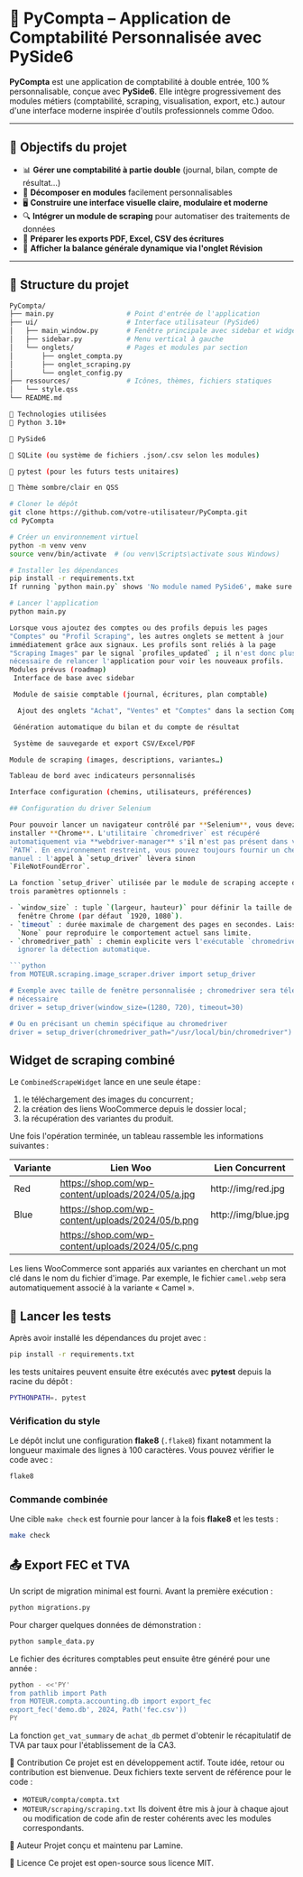 # 🧾 PyCompta – Application de Comptabilité Personnalisée avec PySide6

**PyCompta** est une application de comptabilité à double entrée, 100 % personnalisable, conçue avec **PySide6**. Elle intègre progressivement des modules métiers (comptabilité, scraping, visualisation, export, etc.) autour d'une interface moderne inspirée d'outils professionnels comme Odoo.

---

## 🚀 Objectifs du projet

- 📊 **Gérer une comptabilité à partie double** (journal, bilan, compte de résultat…)
- 🧩 **Décomposer en modules** facilement personnalisables
- 🖥️ **Construire une interface visuelle claire, modulaire et moderne**
- 🔍 **Intégrer un module de scraping** pour automatiser des traitements de données
- 📁 **Préparer les exports PDF, Excel, CSV des écritures**
- 🧮 **Afficher la balance générale dynamique via l'onglet Révision**

---

## 📐 Structure du projet

```bash
PyCompta/
├── main.py                  # Point d'entrée de l'application
├── ui/                      # Interface utilisateur (PySide6)
│   ├── main_window.py       # Fenêtre principale avec sidebar et widgets
│   ├── sidebar.py           # Menu vertical à gauche
│   └── onglets/             # Pages et modules par section
│       ├── onglet_compta.py
│       ├── onglet_scraping.py
│       └── onglet_config.py
├── ressources/              # Icônes, thèmes, fichiers statiques
│   └── style.qss
└── README.md

🧱 Technologies utilisées
🐍 Python 3.10+

💠 PySide6

📁 SQLite (ou système de fichiers .json/.csv selon les modules)

🧪 pytest (pour les futurs tests unitaires)

💅 Thème sombre/clair en QSS

# Cloner le dépôt
git clone https://github.com/votre-utilisateur/PyCompta.git
cd PyCompta

# Créer un environnement virtuel
python -m venv venv
source venv/bin/activate  # (ou venv\Scripts\activate sous Windows)

# Installer les dépendances
pip install -r requirements.txt
If running `python main.py` shows 'No module named PySide6', make sure you executed `pip install -r requirements.txt`.

# Lancer l'application
python main.py

Lorsque vous ajoutez des comptes ou des profils depuis les pages
"Comptes" ou "Profil Scraping", les autres onglets se mettent à jour
immédiatement grâce aux signaux. Les profils sont reliés à la page
"Scraping Images" par le signal `profiles_updated` ; il n'est donc plus
nécessaire de relancer l'application pour voir les nouveaux profils.
Modules prévus (roadmap)
 Interface de base avec sidebar

 Module de saisie comptable (journal, écritures, plan comptable)

  Ajout des onglets "Achat", "Ventes" et "Comptes" dans la section Comptabilité

 Génération automatique du bilan et du compte de résultat

 Système de sauvegarde et export CSV/Excel/PDF

Module de scraping (images, descriptions, variantes…)

Tableau de bord avec indicateurs personnalisés

Interface configuration (chemins, utilisateurs, préférences)

## Configuration du driver Selenium

Pour pouvoir lancer un navigateur contrôlé par **Selenium**, vous devez
installer **Chrome**. L'utilitaire `chromedriver` est récupéré
automatiquement via **webdriver‑manager** s'il n'est pas présent dans votre
`PATH`. En environnement restreint, vous pouvez toujours fournir un chemin
manuel : l'appel à `setup_driver` lèvera sinon
`FileNotFoundError`.

La fonction `setup_driver` utilisée par le module de scraping accepte désormais
trois paramètres optionnels :

- `window_size` : tuple `(largeur, hauteur)` pour définir la taille de la
  fenêtre Chrome (par défaut `1920, 1080`).
- `timeout` : durée maximale de chargement des pages en secondes. Laisser
  `None` pour reproduire le comportement actuel sans limite.
- `chromedriver_path` : chemin explicite vers l'exécutable `chromedriver` pour
  ignorer la détection automatique.

```python
from MOTEUR.scraping.image_scraper.driver import setup_driver

# Exemple avec taille de fenêtre personnalisée ; chromedriver sera téléchargé si
# nécessaire
driver = setup_driver(window_size=(1280, 720), timeout=30)

# Ou en précisant un chemin spécifique au chromedriver
driver = setup_driver(chromedriver_path="/usr/local/bin/chromedriver")
```

## Widget de scraping combiné

Le `CombinedScrapeWidget` lance en une seule étape :

1. le téléchargement des images du concurrent ;
2. la création des liens WooCommerce depuis le dossier local ;
3. la récupération des variantes du produit.

Une fois l'opération terminée, un tableau rassemble les informations suivantes :

| Variante | Lien Woo | Lien Concurrent |
|----------|----------|-----------------|
| Red | https://shop.com/wp-content/uploads/2024/05/a.jpg | http://img/red.jpg |
| Blue | https://shop.com/wp-content/uploads/2024/05/b.png | http://img/blue.jpg |
|  | https://shop.com/wp-content/uploads/2024/05/c.png |  |

Les liens WooCommerce sont appariés aux variantes en cherchant un mot clé
dans le nom du fichier d'image. Par exemple, le fichier `camel.webp` sera
automatiquement associé à la variante « Camel ».

## 🧪 Lancer les tests

Après avoir installé les dépendances du projet avec :

```bash
pip install -r requirements.txt
```

les tests unitaires peuvent ensuite être exécutés avec **pytest** depuis la racine du dépôt :

```bash
PYTHONPATH=. pytest

```

### Vérification du style

Le dépôt inclut une configuration **flake8** (`.flake8`) fixant notamment la
longueur maximale des lignes à 100 caractères. Vous pouvez vérifier le code
avec :

```bash
flake8
```

### Commande combinée

Une cible `make check` est fournie pour lancer à la fois **flake8** et les tests :

```bash
make check
```

## 📤 Export FEC et TVA

Un script de migration minimal est fourni. Avant la première exécution :

```bash
python migrations.py
```

Pour charger quelques données de démonstration :

```bash
python sample_data.py
```

Le fichier des écritures comptables peut ensuite être généré pour une année :

```bash
python - <<'PY'
from pathlib import Path
from MOTEUR.compta.accounting.db import export_fec
export_fec('demo.db', 2024, Path('fec.csv'))
PY
```

La fonction `get_vat_summary` de `achat_db` permet d'obtenir le récapitulatif de TVA par taux pour l'établissement de la CA3.

🔧 Contribution
Ce projet est en développement actif. Toute idée, retour ou contribution est bienvenue.
Deux fichiers texte servent de référence pour le code :
- `MOTEUR/compta/compta.txt`
- `MOTEUR/scraping/scraping.txt`
Ils doivent être mis à jour à chaque ajout ou modification de code afin de rester cohérents avec les modules correspondants.

🧠 Auteur
Projet conçu et maintenu par Lamine.

📄 Licence
Ce projet est open-source sous licence MIT.
